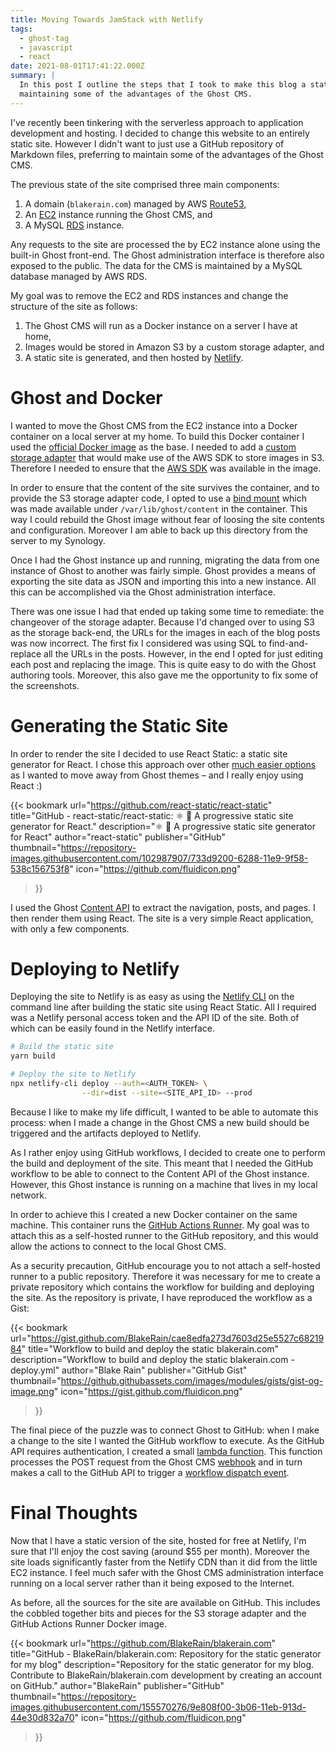 ```yaml
---
title: Moving Towards JamStack with Netlify
tags:
  - ghost-tag
  - javascript
  - react
date: 2021-08-01T17:41:22.000Z
summary: |
  In this post I outline the steps that I took to make this blog a static site, whilst still
  maintaining some of the advantages of the Ghost CMS.
---
```


I've recently been tinkering with the serverless approach to application development and hosting. I
decided to change this website to an entirely static site. However I didn't want to just use a
GitHub repository of Markdown files, preferring to maintain some of the advantages of the Ghost CMS.

The previous state of the site comprised three main components:

1. A domain (`blakerain.com`) managed by AWS [Route53](https://aws.amazon.com/route53/),
1. An [EC2](https://aws.amazon.com/ec2/) instance running the Ghost CMS, and
1. A MySQL [RDS](https://aws.amazon.com/rds/) instance.

Any requests to the site are processed the by EC2 instance alone using the built-in Ghost front-end.
The Ghost administration interface is therefore also exposed to the public. The data for the CMS is
maintained by a MySQL database managed by AWS RDS.

My goal was to remove the EC2 and RDS instances and change the structure of the site as follows:

1. The Ghost CMS will run as a Docker instance on a server I have at home,
1. Images would be stored in Amazon S3 by a custom storage adapter, and
1. A static site is generated, and then hosted by [Netlify](https://www.netlify.com).

# Ghost and Docker

I wanted to move the Ghost CMS from the EC2 instance into a Docker container on a local server at my
home. To build this Docker container I used the
[official Docker image](http://localhost:2368/p/754d8315-38fa-49ad-8ac1-62ffc1f02c2e/) as the base.
I needed to add a
[custom storage adapter](https://ghost.org/docs/config/#creating-a-custom-storage-adapter) that
would make use of the AWS SDK to store images in S3. Therefore I needed to ensure that the
[AWS SDK](https://www.npmjs.com/package/aws-sdk) was available in the image.

In order to ensure that the content of the site survives the container, and to provide the S3
storage adapter code, I opted to use a [bind mount](https://docs.docker.com/storage/bind-mounts/)
which was made available under `/var/lib/ghost/content` in the container. This way I could rebuild
the Ghost image without fear of loosing the site contents and configuration. Moreover I am able to
back up this directory from the server to my Synology.

Once I had the Ghost instance up and running, migrating the data from one instance of Ghost to
another was fairly simple. Ghost provides a means of exporting the site data as JSON and importing
this into a new instance. All this can be accomplished via the Ghost administration interface.

There was one issue I had that ended up taking some time to remediate: the changeover of the storage
adapter. Because I'd changed over to using S3 as the storage back-end, the URLs for the images in
each of the blog posts was now incorrect. The first fix I considered was using SQL to
find-and-replace all the URLs in the posts. However, in the end I opted for just editing each post
and replacing the image. This is quite easy to do with the Ghost authoring tools. Moreover, this
also gave me the opportunity to fix some of the screenshots.

# Generating the Static Site

In order to render the site I decided to use React Static: a static site generator for React. I
chose this approach over other [much easier options](https://ghost.org/docs/jamstack/) as I wanted
to move away from Ghost themes – and I really enjoy using React :)

{{< bookmark
url="https://github.com/react-static/react-static"
title="GitHub - react-static/react-static: ⚛️ 🚀 A progressive static site generator for React."
description="⚛️ 🚀 A progressive static site generator for React"
author="react-static"
publisher="GitHub"
thumbnail="https://repository-images.githubusercontent.com/102987907/733d9200-6288-11e9-9f58-538c156753f8"
icon="https://github.com/fluidicon.png"
>}}

I used the Ghost [Content API](https://ghost.org/docs/content-api/) to extract the navigation,
posts, and pages. I then render them using React. The site is a very simple React application, with
only a few components.

# Deploying to Netlify

Deploying the site to Netlify is as easy as using the
[Netlify CLI](https://docs.netlify.com/cli/get-started/) on the command line after building the
static site using React Static. All I required was a Netlify personal access token and the API ID of
the site. Both of which can be easily found in the Netlify interface.

```bash
# Build the static site
yarn build

# Deploy the site to Netlify
npx netlify-cli deploy --auth=<AUTH_TOKEN> \
                --dir=dist --site=<SITE_API_ID> --prod
```

Because I like to make my life difficult, I wanted to be able to automate this process: when I made
a change in the Ghost CMS a new build should be triggered and the artifacts deployed to Netlify.

As I rather enjoy using GitHub workflows, I decided to create one to perform the build and
deployment of the site. This meant that I needed the GitHub workflow to be able to connect to the
Content API of the Ghost instance. However, this Ghost instance is running on a machine that lives
in my local network.

In order to achieve this I created a new Docker container on the same machine. This container runs
the [GitHub Actions Runner](https://github.com/actions/runner). My goal was to attach this as a
self-hosted runner to the GitHub repository, and this would allow the actions to connect to the
local Ghost CMS.

As a security precaution, GitHub encourage you to not attach a self-hosted runner to a public
repository. Therefore it was necessary for me to create a private repository which contains the
workflow for building and deploying the site. As the repository is private, I have reproduced the
workflow as a Gist:

{{< bookmark
url="https://gist.github.com/BlakeRain/cae8edfa273d7603d25e5527c6821984"
title="Workflow to build and deploy the static blakerain.com"
description="Workflow to build and deploy the static blakerain.com - deploy.yml"
author="Blake Rain"
publisher="GitHub Gist"
thumbnail="https://github.githubassets.com/images/modules/gists/gist-og-image.png"
icon="https://gist.github.com/fluidicon.png"
>}}

The final piece of the puzzle was to connect Ghost to GitHub: when I make a change to the site I
wanted the GitHub workflow to execute. As the GitHub API requires authentication, I created a small
[lambda function](https://github.com/BlakeRain/blakerain.com/blob/main/lambda/ghost-post-actions/index.js).
This function processes the POST request from the Ghost CMS
[webhook](https://ghost.org/docs/webhooks/) and in turn makes a call to the GitHub API to trigger a
[workflow dispatch event](https://docs.github.com/en/rest/reference/actions#create-a-workflow-dispatch-event).

# Final Thoughts

Now that I have a static version of the site, hosted for free at Netlify, I'm sure that I'll enjoy
the cost saving (around $55 per month). Moreover the site loads significantly faster from the
Netlify CDN than it did from the little EC2 instance. I feel much safer with the Ghost CMS
administration interface running on a local server rather than it being exposed to the Internet.

As before, all the sources for the site are available on GitHub. This includes the cobbled together
bits and pieces for the S3 storage adapter and the GitHub Actions Runner Docker image.

{{< bookmark
url="https://github.com/BlakeRain/blakerain.com"
title="GitHub - BlakeRain/blakerain.com: Repository for the static generator for my blog"
description="Repository for the static generator for my blog. Contribute to BlakeRain/blakerain.com development by creating an account on GitHub."
author="BlakeRain"
publisher="GitHub"
thumbnail="https://repository-images.githubusercontent.com/155570276/9e808f00-3b06-11eb-913d-44e30d832a70"
icon="https://github.com/fluidicon.png"
>}}
